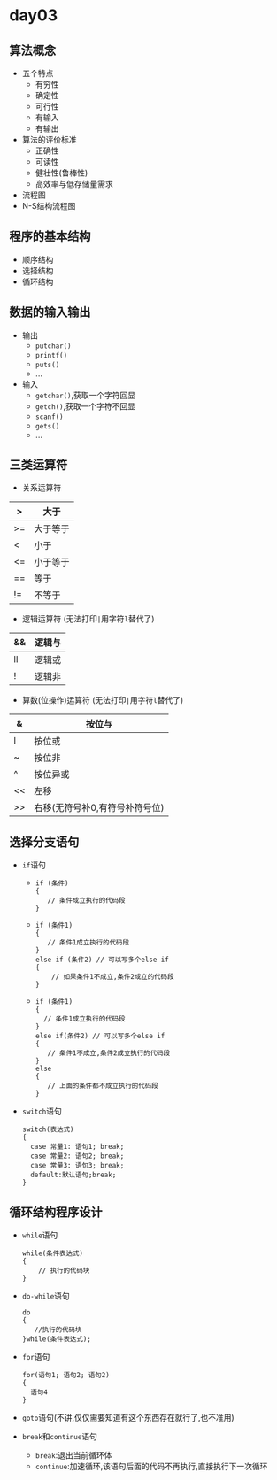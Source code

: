 # day03

## 算法概念

*   五个特点
    *   有穷性
    *   确定性
    *   可行性
    *   有输入
    *   有输出
*   算法的评价标准
    *   正确性
    *   可读性
    *   健壮性(鲁棒性)
    *   高效率与低存储量需求
*   流程图
*   N-S结构流程图

## 程序的基本结构

*   顺序结构
*   选择结构
*   循环结构

## 数据的输入输出

*   输出
    *   `putchar()`
    *   `printf()`
    *   `puts()`
    *   ...
*   输入
    *   `getchar()`,获取一个字符回显
    *   `getch()`,获取一个字符不回显
    *   `scanf()`
    *   `gets()`
    *   ...

## 三类运算符

*   关系运算符

| \>   | 大于   |
| ---- | ---- |
| \>=  | 大于等于 |
| <    | 小于   |
| <=   | 小于等于 |
| ==   | 等于   |
| !=   | 不等于  |

*   逻辑运算符  (无法打印`|`用字符`l`替代了)

| &&   | 逻辑与  |
| ---- | ---- |
|  ll  | 逻辑或  |
| !    | 逻辑非  |

*   算数(位操作)运算符  (无法打印`|`用字符`l`替代了)

| &    | 按位与               |
| ---- | ----------------- |
| l   | 按位或               |
| ~    | 按位非               |
| ^    | 按位异或              |
| <<   | 左移                |
| >>   | 右移(无符号补0,有符号补符号位) |


## 选择分支语句

*   `if`语句

    *   ```
        if (条件)
        {
           // 条件成立执行的代码段
        }
        ```

    *   ```
        if (条件1)
        {
           // 条件1成立执行的代码段
        }
        else if (条件2) // 可以写多个else if
        {
          	// 如果条件1不成立,条件2成立的代码段
        }
        ```

    *   ```
        if (条件1)
        {
          // 条件1成立执行的代码段
        }
        else if(条件2) // 可以写多个else if
        {
           // 条件1不成立,条件2成立执行的代码段
        }
        else
        {
           // 上面的条件都不成立执行的代码段
        }
        ```

*   `switch`语句

    ```
    switch(表达式)
    {
      case 常量1: 语句1; break;
      case 常量2: 语句2; break;
      case 常量3: 语句3; break;
      default:默认语句;break;
    }
    ```

## 循环结构程序设计

*   `while`语句

    ```
    while(条件表达式)
    {
        // 执行的代码块
    }
    ```

*   `do-while`语句

    ```
    do
    {
       //执行的代码块
    }while(条件表达式);
    ```

*   `for`语句

    ```
    for(语句1; 语句2; 语句2)
    {
      语句4
    }
    ```

*   `goto`语句(不讲,仅仅需要知道有这个东西存在就行了,也不准用)

*   `break`和`continue`语句

    *   `break`:退出当前循环体
    *   `continue`:加速循环,该语句后面的代码不再执行,直接执行下一次循环
